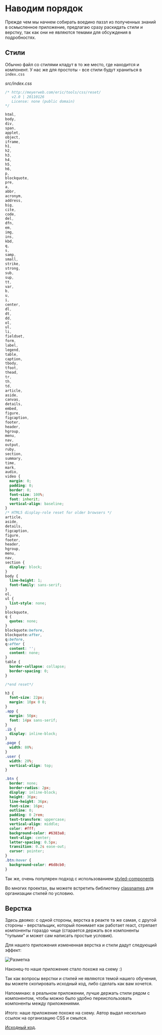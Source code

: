 # Наводим порядок

Прежде чем мы начнем собирать воедино паззл из полученных знаний в осмысленное приложение, предлагаю сразу раскидать стили и верстку, так как они не являются темами для обсуждения в подробностях.

## Стили

Обычно файл со стилями кладут в то же место, где находится и компонент. У нас же для простоты - все стили будут храниться в `index.css`

_src/index.css_

```css
/* http://meyerweb.com/eric/tools/css/reset/
   v2.0 | 20110126
   License: none (public domain)
*/

html,
body,
div,
span,
applet,
object,
iframe,
h1,
h2,
h3,
h4,
h5,
h6,
p,
blockquote,
pre,
a,
abbr,
acronym,
address,
big,
cite,
code,
del,
dfn,
em,
img,
ins,
kbd,
q,
s,
samp,
small,
strike,
strong,
sub,
sup,
tt,
var,
b,
u,
i,
center,
dl,
dt,
dd,
ol,
ul,
li,
fieldset,
form,
label,
legend,
table,
caption,
tbody,
tfoot,
thead,
tr,
th,
td,
article,
aside,
canvas,
details,
embed,
figure,
figcaption,
footer,
header,
hgroup,
menu,
nav,
output,
ruby,
section,
summary,
time,
mark,
audio,
video {
  margin: 0;
  padding: 0;
  border: 0;
  font-size: 100%;
  font: inherit;
  vertical-align: baseline;
}
/* HTML5 display-role reset for older browsers */
article,
aside,
details,
figcaption,
figure,
footer,
header,
hgroup,
menu,
nav,
section {
  display: block;
}
body {
  line-height: 1;
  font-family: sans-serif;
}
ol,
ul {
  list-style: none;
}
blockquote,
q {
  quotes: none;
}
blockquote:before,
blockquote:after,
q:before,
q:after {
  content: '';
  content: none;
}
table {
  border-collapse: collapse;
  border-spacing: 0;
}

/*end reset*/

h3 {
  font-size: 22px;
  margin: 10px 0 0;
}
.app {
  margin: 50px;
  font: 14px sans-serif;
}
.ib {
  display: inline-block;
}
.page {
  width: 80%;
}
.user {
  width: 20%;
  vertical-align: top;
}

.btn {
  border: none;
  border-radius: 2px;
  display: inline-block;
  height: 36px;
  line-height: 36px;
  font-size: 16px;
  outline: 0;
  padding: 0 2rem;
  text-transform: uppercase;
  vertical-align: middle;
  color: #fff;
  background-color: #6383a8;
  text-align: center;
  letter-spacing: 0.5px;
  transition: 0.2s ease-out;
  cursor: pointer;
}
.btn:hover {
  background-color: #6d8cb0;
}
```

Так же, очень популярен подход с использованием [styled-components](https://www.styled-components.com/)

Во многих проектах, вы можете встретить библиотеку [classnames](https://github.com/JedWatson/classnames) для организации стилей по условию.

## Верстка

Здесь двояко: с одной стороны, верстка в реакте та же самая, с другой стороны - верстальщик, который понимает как работает react, стряпает компоненты гораздо чище (старается держать все компоненты "тупыми" и может сам написать простые условия).

Для нашего приложения измененная верстка и стили дадут следующий эффект:

![Разметка](new-css-html.jpg)

Наконец-то наше приложение стало похоже на схему :)

Так как вопросы верстки и стилей не являются темой нашего обучения, вы можете скопировать исходный код, либо сделать как вам хочется.

Напоминаю: в реальном приложении, лучше держать стили рядом с компонентом, чтобы можно было удобно переиспользовать компоненты между приложениями.

Итого: наше приложение похоже на схему. Автор выдал несколько ссылок на организацию CSS и смылся.

[Исходный код](https://github.com/maxfarseer/redux-course-ru-v2/tree/chp9-new-css-html-cleanup).

